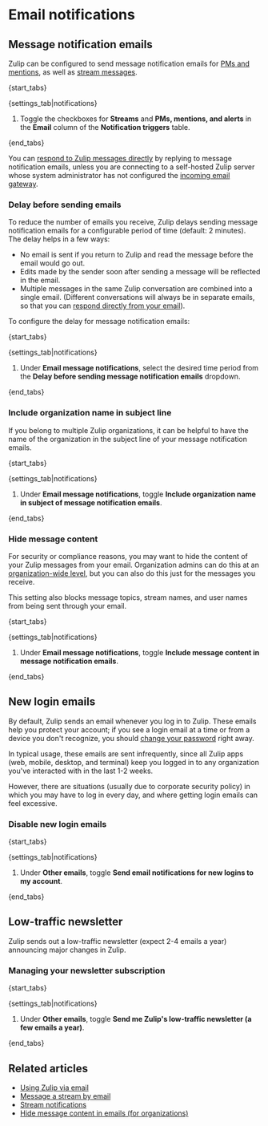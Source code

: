 # Email notifications

## Message notification emails

Zulip can be configured to send message notification emails for [PMs
and mentions](/help/pm-mention-alert-notifications), as well as
[stream messages](/help/stream-notifications).

{start_tabs}

{settings_tab|notifications}

1. Toggle the checkboxes for **Streams** and **PMs, mentions, and alerts**
   in the **Email** column of the **Notification triggers** table.

{end_tabs}

You can [respond to Zulip messages directly][reply-from-email] by
replying to message notification emails, unless you are connecting to
a self-hosted Zulip server whose system administrator has not
configured the [incoming email gateway][incoming-email-gateway].

[incoming-email-gateway]: https://zulip.readthedocs.io/en/latest/production/email-gateway.html

### Delay before sending emails

To reduce the number of emails you receive, Zulip
delays sending message notification emails for a configurable period
of time (default: 2 minutes).  The delay
helps in a few ways:

* No email is sent if you return to Zulip and read the message before
  the email would go out.
* Edits made by the sender soon after sending a message will be
  reflected in the email.
* Multiple messages in the same Zulip conversation are combined into
  a single email. (Different conversations will always be
  in separate emails, so that you can
  [respond directly from your email][reply-from-email]).

[reply-from-email]: /help/using-zulip-via-email

To configure the delay for message notification emails:

{start_tabs}

{settings_tab|notifications}

1. Under **Email message notifications**, select the desired time period from the
   **Delay before sending message notification emails** dropdown.

{end_tabs}


### Include organization name in subject line

If you belong to multiple Zulip organizations, it can be helpful to have the
name of the organization in the subject line of your message notification emails.

{start_tabs}

{settings_tab|notifications}

1. Under **Email message notifications**, toggle
   **Include organization name in subject of message notification emails**.

{end_tabs}


### Hide message content

For security or compliance reasons, you may want to hide the content of your
Zulip messages from your email. Organization admins can do this at an
[organization-wide level](/help/hide-message-content-in-emails), but you can
also do this just for the messages you receive.

This setting also blocks message topics, stream names, and user names from
being sent through your email.

{start_tabs}

{settings_tab|notifications}

1. Under **Email message notifications**, toggle
   **Include message content in message notification emails**.

{end_tabs}

## New login emails

By default, Zulip sends an email whenever you log in to Zulip. These emails
help you protect your account; if you see a login email at a time or from a
device you don't recognize, you should
[change your password](/help/change-your-password) right away.

In typical usage, these emails are sent infrequently, since all Zulip apps
(web, mobile, desktop, and terminal) keep you logged in to any organization
you've interacted with in the last 1-2 weeks.

However, there are situations (usually due to corporate security policy) in
which you may have to log in every day, and where getting login emails can
feel excessive.

### Disable new login emails

{start_tabs}

{settings_tab|notifications}

1. Under **Other emails**, toggle
   **Send email notifications for new logins to my account**.

{end_tabs}

## Low-traffic newsletter

Zulip sends out a low-traffic newsletter (expect 2-4 emails a year)
announcing major changes in Zulip.

### Managing your newsletter subscription

{start_tabs}

{settings_tab|notifications}

1. Under **Other emails**, toggle
   **Send me Zulip's low-traffic newsletter (a few emails a year)**.

{end_tabs}

## Related articles

* [Using Zulip via email](/help/using-zulip-via-email)
* [Message a stream by email](/help/message-a-stream-by-email)
* [Stream notifications](/help/stream-notifications)
* [Hide message content in emails (for organizations)](/help/hide-message-content-in-emails)
